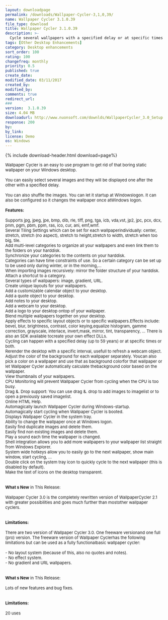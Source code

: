 ```yaml
---
layout: downloadpage
permalink: /downloads/Wallpaper-Cycler-3,1,0,39/
name: Wallpaper Cycler 3.1.0.39
file_type: download
title: Wallpaper Cycler 3.1.0.39
description: >-
  Cycle several wallpapers with a specified delay or at specific times or both
tags: [Other Desktop Enhancements]
category: Desktop enhancements
sort_order: 100
rating: 100
changefreq: monthly
priority: 0.5
published: true
create_date: 
modified_date: 03/11/2017
created_by: 
modified_by: 
comments: true
redirect_url: 
### 
version:  3.1.0.39
size: 4.04 MB
downloadurl: http://www.nuonsoft.com/downlds/WallpaperCycler_3.0_Setup.exe
response: 200
by: 
by_link: 
license: Demo 
os: Windows
---
```


{% include download-header.html download=page%}

<p style="fix-download-text !important">
<p><font size="2"><p>Wallpaper Cycler is an easy to use program to get rid of that boring static wallpaper on your Windows desktop. <br />
<br />
You can easily select several images and they will be displayed one after the other with a specified delay. <br />
<br />
You can also shuffle the images. You can let it startup at Windowslogon. It can also be configured so it changes the wallpaper once atWindows logon.<br />
<br />
<span class="articleDetailsLink"><strong>Features:</strong></span><br />
<br />
Supports jpg, jpeg, jpe, bmp, dib, rle, tiff, png, tga, icb, vda,vst, jp2, jpc, pcx, dcx, pnm, pgm, pbm, ppm, ras, ico, cur, ani, emf,wmf. <br />
Several Tiling Settings which can be set for each wallpaperindividually: center, stretch, stretch (no aspect), stretch to height,stretch to width, stretch when too big, tile. <br />
Add multi-level categories to organize all your wallpapers and even link them to the folders on your harddisk. <br />
Synchronize your categories to the contents on your harddisk. <br />
Categories can have time constraints of use. So a certain category can be set up to be used only during winter, or in the morning,... <br />
When importing images recursively: mirror the folder structure of your harddisk. <br />
Attach a shortcut to a category. <br />
Several types of wallpapers: image, gradient, URL. <br />
Create unique layouts for your wallpapers. <br />
Add a customizable calendar object to your desktop. <br />
Add a quote object to your desktop. <br />
Add notes to your desktop. <br />
Add a webcam to your desktop. <br />
Add a logo to your desktop ontop of your wallpaper. <br />
Blend multiple wallpapers together on your desktop. <br />
Apply effects to specific layout objects or to specific wallpapers.Effects include: bevel, blur, brightness, contrast, color keying,equalize histogram, gamme correction, grayscale, interlace, invert,mask, mirror, tint, transparency, ... There is also an SDK available tocreate your own effect DLLs. <br />
Cycling can happen with a specified delay (up to 59 years) or at specific times or both. <br />
Rerender the desktop with a specific interval, usefull to refresh a webcam object. <br />
Adjust the color of the background for each wallpaper separately. Youcan also pick a color on a wallpaper and use that as background colorfor that wallpaper or let Wallpaper Cycler automatically calculate thebackground color based on the wallpaper. <br />
View thumbnails of your wallpapers. <br />
CPU Monitoring will prevent Wallpaper Cycler from cycling when the CPU is too busy. <br />
Drag &amp;. Drop support: You can use drag &amp;. drop to add images to imagelist or to open a previously saved imagelist. <br />
Online HTML Help. <br />
Automagically launch Wallpaper Cycler during Windows-startup. <br />
Automagically start cycling when Wallpaper Cycler is booted. <br />
Displays Wallpaper Cycler in the system tray. <br />
Ability to change the wallpaper once at Windows logon. <br />
Easily find duplicate images and delete them. <br />
Easily find non existing images and delete them. <br />
Play a sound each time the wallpaper is changed. <br />
Shell integration allows you to add more wallpapers to your wallpaper list straight from Windows Explorer. <br />
System wide hotkeys allow you to easily go to the next wallpaper, show main window, start cycling, ... <br />
Double click on the system tray icon to quickly cycle to the next wallpaper (this is disabled by default). <br />
Make the text of icons on the desktop transparent.<br />
<br />
<br />
<strong>What s New</strong> in This Release:<br />
<br />
Wallpaper Cycler 3.0 is the completely rewritten version of WallpaperCycler 2.1 with greater possibilities and goes much further than mostother wallpaper cyclers.<br />
<br />
<br />
<span><strong>Limitations:</strong></span><br />
<br />
There are two version of Wallpaper Cycler 3.0. One freeware versionand one full (pro) version. The freeware version of Wallpaper Cyclerhas the following limitations but can be used as a fully functionalbasic wallpaper cycler: <br />
<br />
- No layout system (because of this, also no quotes and notes). <br />
- No effect system. <br />
- No gradient and URL wallpapers.<br />
<br />
<br />
<strong>What s New</strong> in This Release:<br />
<br />
Lots of new features and bug fixes.<br />
<br />
<br />
<span><strong>Limitations:</strong></span><br />
<br />
20 uses</p></p></p>
